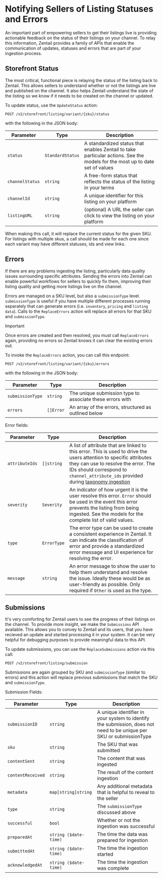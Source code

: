 # Notifying Sellers of Listing Statuses and Errors

An important part of empowering sellers to get their listings live
is providing actionable feedback on the status of their listings 
on your channel. To relay this information, Zentail provides a family of APIs
that enable the communication of updates, statuses and errors that are
part of your ingestion process.

## Storefront Status

The most critical, functional piece is relaying the status of the listing
back to Zentail. This allows sellers to understand whether or not the 
listings are live and published on the channel.
It also helps Zentail understand the state of the listing so we know if 
it needs to be created on the channel or updated.

To update status, use the `UpdateStatus` action:

```
POST /v2/storefront/listing/variant/{sku}/status
```

with the following in the JSON body:

| Parameter | Type | Description |
| --------- | ---- | ----------- |
| `status`  | `StandardStatus` | A standardized status that enables Zentail to take particular actions. See the models for the most up to date set of values |
| `channelStatus` | `string` | A free-form status that reflects the status of the listing in your terms |
| `channelId` | `string` | A unique identifier for this listing on your platform |
| `listingURL` | `string` | (optional) A URL the seller can click to view the listing on your platform |

When making this call, it will replace the current status for the given SKU.
For listings with multiple skus, a call should be made for each one since each
variant may have different statuses, ids and view links.

## Errors

If there are any problems ingesting the listing, particularly data quality issues surrounding
specific attributes. Sending the errors into Zentail can enable powerful workflows for sellers 
to quickly fix them, improving their listing quality and getting more listings live on the channel.

Errors are managed on a SKU level, but also a `submissionType` level.
`submissionType` is useful if you have multiple different processes running separately
that can generate errors (i.e. `inventory`, `pricing` and `listing data`).
Calls to the `ReplaceErrors` action will replace all errors for that SKU and `submissionType`.

> [!IMPORTANT]
> Once errors are created and then resolved, you must call `ReplaceErrors` again, providing no errors
> so Zentail knows it can clear the existing errors out.

To invoke the `ReplaceErrors` action, you can call this endpoint:

```
POST /v2/storefront/listing/variant/{sku}/errors
```

with the following in the JSON body:

| Parameter | Type | Description |
| --------- | ---- | ----------- |
| `submissionType` | `string` | The unique submission type to associate these errors with |
| `errors` | `[]Error` | An array of the errors, structured as outlined below |

Error fields:

| Parameter | Type | Description |
| --------- | ---- | ----------- |
| `attributeIds` | `[]string` | A list of attribute that are linked to this error. This is used to drive the users attention to specific attributes they can use to resolve the error. The IDs should correspond to `channel_attribute_ids` provided during [taxonomy ingestion](./taxonomy-ingestion.md) |
| `severity` | `Severity` | An indicator of how urgent it is the user resolve this error. `Error` should be used in the event this error prevents the listing from being ingested. See the models for the complete list of valid values. |
| `type` | `ErrorType` | The error type can be used to create a consistent experience in Zentail. It can indicate the classification of error and provide a standardized error message and UI experience for resolving the error. |
| `message` | `string` | An error message to show the user to help them understand and resolve the issue. Ideally these would be as user-friendly as possible. Only required if `Other` is used as the type. |

## Submissions

It's very comforting for Zentail users to see the progress of their listings on the channel.
To provide more insight, we make the `Submissions` API available.
This allows you to convey to Zentail and its users, that you have recieved an update and
started processing it in your system.
It can be very helpful for debugging purposes to provide meaningful data to this API.

To update submissions, you can use the `ReplaceSubmissions` action via this call:

```
POST /v2/storefront/listing/submission
```

Submissions are again grouped by SKU and `submissionType` (similar to errors) and this action
will replace previous submissions that match the SKU and `submissionType`.

Submission Fields:

| Parameter | Type | Description |
| --------- | ---- | ----------- |
| `submissionID` | `string` | A unique identifier in your system to identify the submission, does not need to be unique per SKU or submissionType |
| `sku`          | `string` | The SKU that was submitted | 
| `contentSent`  | `string` | The content that was ingested |
| `contentReceived` | `string` | The result of the content ingestion |
| `metadata` | `map[string]string` | Any additional metadata that is helpful to reveal to the seller |
| `type` | `string` | The `submissionType` discussed above |
| `successful` | `bool` | Whether or not the ingestion was successful |
| `preparedAt` | `string ($date-time)` | The time the data was prepared for ingestion |
| `submittedAt` | `string ($date-time)` | The time the ingestion started |
| `acknowledgedAt` | `string ($date-time)` | The time the ingestion was complete |
